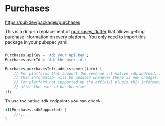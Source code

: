 # Purchases

https://pub.dev/packages/purchases

This is a drop-in replacement of [purchases_flutter](https://pub.dev/packages/purchases_flutter) that allows getting purchase information on every platform.. You only need to import this package in your pubspec.yaml.

```dart

Purchases.apiKey = 'Add your api key';
Purchases.userId = 'Add the user id';

Purchases.purchasesInfo.addListener((info) {
    // For platforms that support the revenue cat native sdk(android, ios and macos),
    // this information will be updated whenever there is new changes.
    // For platform not supported by the official plugin this information will only be retrieved once, 
    // after the user id has been set
});
```

To use the native sdk endpoints you can check 
```dart 
if(Purchases.sdkSupported) {
    ///...
}
```
